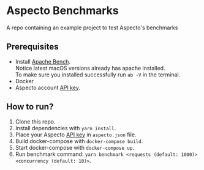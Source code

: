 # Aspecto Benchmarks
A repo containing an example project to test Aspecto's benchmarks

## Prerequisites

* Install [Apache Bench](https://www.tutorialspoint.com/apache_bench/apache_bench_environment_setup.htm).  
 Notice latest macOS versions already has apache installed.  
 To make sure you installed successfully run `ab -V` in the terminal.
 * Docker
 * Aspecto account [API key](https://app.aspecto.io/app/integration/api-key).

 ## How to run?
 1. Clone this repo.
 2. Install dependencies with `yarn install`.
 3. Place your Aspecto [API key](https://app.aspecto.io/app/integration/api-key) in `aspecto.json` file.
 3. Build docker-compose with `docker-compose build`.
 4. Start docker-compose with `docker-compose up`.
 5. Run benchmark command: `yarn benchmark <requests (default: 1000)> <concurrency (default: 10)>`.  

 